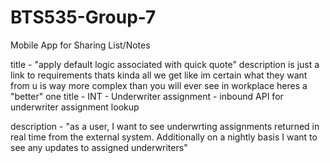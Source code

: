 # BTS535-Group-7
Mobile App for Sharing List/Notes

title - "apply default logic associated with quick quote"
description is just a link to requirements
thats kinda all we get
like im certain what they want from u is way more complex than you will ever see in workplace
heres a "better" one
title   -   INT - Underwriter assignment - inbound API for underwriter assignment lookup

description     -    "as a user, I want to see underwrting assignments returned in real time from the external system. Additionally on a nightly basis I want to see any updates to assigned underwriters"
